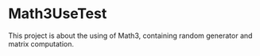 # Math3UseTest
This project is about the using of Math3, containing random generator and matrix computation. 
